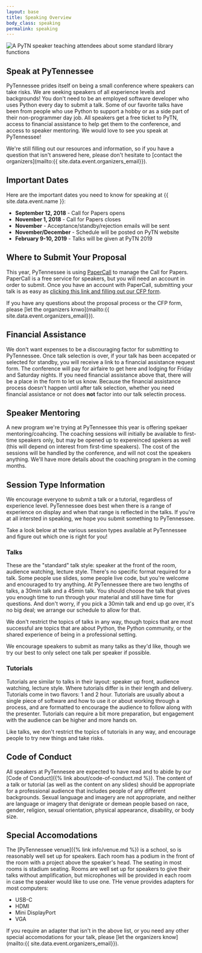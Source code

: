 ```yaml
---
layout: base
title: Speaking Overview
body_class: speaking
permalink: speaking
---
```


<div class="speaking-hero"> 
  <img src="{{ site.baseurl }}/static/img/speaking.jpg" alt="A PyTN speaker teaching attendees about some standard library functions">
</div>

## Speak at PyTennessee

PyTennessee prides itself on being a small conference where speakers can take risks.
We are seeking speakers of all experience levels and backgrounds!
You don't need to be an employed software developer who uses Python every day to submit a talk.
Some of our favorite talks have been from people who use Python to support a hobby or as a side part of their non-programmer day job.
All speakers get a free ticket to PyTN, access to financial assistance to help get them to the conference, and access to speaker mentoring.
We would love to see you speak at PyTennessee!

We're still filling out our resources and information, so if you have a question that isn't answered here, please don't hesitate to [contact the organizers](mailto:{{ site.data.event.organizers_email}}).


## Important Dates

Here are the important dates you need to know for speaking at {{ site.data.event.name }}:

* **September 12, 2018** - Call for Papers opens
* **November 1, 2018** - Call for Papers closes
* **November** - Acceptance/standby/rejection emails will be sent
* **November/December** - Schedule will be posted on PyTN website
* **February 9-10, 2019** - Talks will be given at PyTN 2019


## Where to Submit Your Proposal

This year, PyTennessee is using [PaperCall](https://www.papercall.io) to manage the Call for Papers.
PaperCall is a free service for speakers, but you will need an account in order to submit.
Once you have an account with PaperCall, submitting your talk is as easy as [clicking this link and filling out our CFP form](https://www.papercall.io/pytn2019).

If you have any questions about the proposal process or the CFP form, please [let the organizers knwo](mailto:{{ site.data.event.organizers_email}}).


## Financial Assistance

We don't want expenses to be a discouraging factor for submitting to PyTennessee.
Once talk selection is over, if your talk has been accepated or selected for standby, you will receive a link to a financial assistance request form.
The conference will pay for airfaire to get here and lodging for Friday and Saturday nights.
If you need financial assistance above that, there will be a place in the form to let us know.
Because the financial assistance process doesn't happen until after talk selection, whether you need financial assistance or not does **not** factor into our talk selectin process.


## Speaker Mentoring

A new program we're trying at PyTennessee this year is offering spekaer mentoring/coahcing.
The coaching sessions will initially be available to first-time speakers only, but may be opened up to expereinced spekers as well (this will depend on interest from first-time speakers).
The cost of the sessions will be handled by the conference, and will not cost the speakers anything.
We'll have more details about the coaching program in the coming months.


## Session Type Information

We encourage everyone to submit a talk or a tutorial, regardless of experience level.
PyTennessee does best when there is a range of experience on display and when that range is reflected in the talks.
If you're at all intersted in speaking, we hope you submit something to PyTennessee.

Take a look below at the various session types available at PyTennessee and figure out which one is right for you!


### Talks

These are the "standard" talk style: speaker at the front of the room, audience watching, lecture style.
There's no specific format required for a talk.
Some people use slides, some people live code, but you're welcome and encouraged to try anything.
At PyTennessee there are two lengths of talks, a 30min talk and a 45min talk.
You should choose the talk that gives you enough time to run through your material and still have time for questions.
And don't worry, if you pick a 30min talk and end up go over, it's no big deal; we arrange our schedule to allow for that.

We don't restrict the topics of talks in any way, though topics that are most successful are topics that are about Python, the Python community, or the shared experience of being in a professional setting.

We encourage speakers to submit as many talks as they'd like, though we try our best to only select one talk per speaker if possible.


### Tutorials

Tutorials are similar to talks in their layout: speaker up front, audience watching, lecture style.
Where tutorials differ is in their length and delivery.
Tutorials come in two flavors: 1 and 2 hour.
Tutorials are usually about a single piece of software and how to use it or about working through a process, and are formatted to encourage the audience to follow along with the presenter.
Tutorials can require a bit more preparation, but engagement with the audience can be higher and more hands on.

Like talks, we don't restrict the topics of tutorials in any way, and encourage people to try new things and take risks.


## Code of Conduct

All speakers at PyTennesee are expected to have read and to abide by our [Code of Conduct]({% link about/code-of-conduct.md %}).
The content of a talk or tutorial (as well as the content on any slides) should be appropriate for a professional audience that includes people of any different backgrounds.
Sexual language and imagery are not appropriate, and neither are language or imagery that denigrate or demean people based on race, gender, religion, sexual orientation, physical appearance, disability, or body size.


## Special Accomodations


The [PyTennessee venue]({% link info/venue.md %}) is a school, so is reasonably well set up for speakers.
Each room has a podium in the front of the room with a project above the speaker's head.
The seating in most rooms is stadium seating.
Rooms are well set up for speakers to give their talks without amplification, but microphones will be provided in each room in case the speaker would like to use one.
THe venue provides adapters for most computers:

* USB-C
* HDMI
* Mini DisplayPort
* VGA

If you require an adapter that isn't in the above list, or you need any other special accomodations for your talk, please [let the organizers know](mailto:{{ site.data.event.organizers_email}}).


